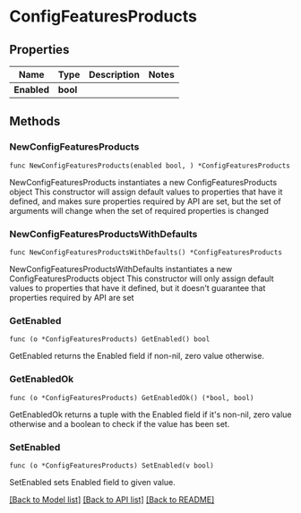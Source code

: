 # ConfigFeaturesProducts

## Properties

Name | Type | Description | Notes
------------ | ------------- | ------------- | -------------
**Enabled** | **bool** |  | 

## Methods

### NewConfigFeaturesProducts

`func NewConfigFeaturesProducts(enabled bool, ) *ConfigFeaturesProducts`

NewConfigFeaturesProducts instantiates a new ConfigFeaturesProducts object
This constructor will assign default values to properties that have it defined,
and makes sure properties required by API are set, but the set of arguments
will change when the set of required properties is changed

### NewConfigFeaturesProductsWithDefaults

`func NewConfigFeaturesProductsWithDefaults() *ConfigFeaturesProducts`

NewConfigFeaturesProductsWithDefaults instantiates a new ConfigFeaturesProducts object
This constructor will only assign default values to properties that have it defined,
but it doesn't guarantee that properties required by API are set

### GetEnabled

`func (o *ConfigFeaturesProducts) GetEnabled() bool`

GetEnabled returns the Enabled field if non-nil, zero value otherwise.

### GetEnabledOk

`func (o *ConfigFeaturesProducts) GetEnabledOk() (*bool, bool)`

GetEnabledOk returns a tuple with the Enabled field if it's non-nil, zero value otherwise
and a boolean to check if the value has been set.

### SetEnabled

`func (o *ConfigFeaturesProducts) SetEnabled(v bool)`

SetEnabled sets Enabled field to given value.



[[Back to Model list]](../README.md#documentation-for-models) [[Back to API list]](../README.md#documentation-for-api-endpoints) [[Back to README]](../README.md)


